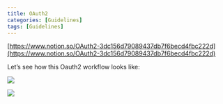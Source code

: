 ```yaml
---
title: OAuth2
categories: [Guidelines]
tags: [Guidelines]
---
```


[https://www.notion.so/OAuth2-3dc156d79089437db7f6becd4fbc222d](https://www.notion.so/OAuth2-3dc156d79089437db7f6becd4fbc222d)


Let’s see how this Oauth2 workflow looks like:


![](https://s3.us-west-2.amazonaws.com/secure.notion-static.com/3bce41e0-99e8-4ebd-9701-e2bc9cbb79a2/Untitled.png?X-Amz-Algorithm=AWS4-HMAC-SHA256&X-Amz-Content-Sha256=UNSIGNED-PAYLOAD&X-Amz-Credential=AKIAT73L2G45EIPT3X45%2F20230201%2Fus-west-2%2Fs3%2Faws4_request&X-Amz-Date=20230201T201854Z&X-Amz-Expires=3600&X-Amz-Signature=cb8c04e11bb506ba1e177ab639da9381f3a8a774efb35117fca45d25595b88d0&X-Amz-SignedHeaders=host&x-id=GetObject)


![](https://s3.us-west-2.amazonaws.com/secure.notion-static.com/27d32b66-de43-41de-80f7-7edb81d1190f/Untitled.png?X-Amz-Algorithm=AWS4-HMAC-SHA256&X-Amz-Content-Sha256=UNSIGNED-PAYLOAD&X-Amz-Credential=AKIAT73L2G45EIPT3X45%2F20230201%2Fus-west-2%2Fs3%2Faws4_request&X-Amz-Date=20230201T201854Z&X-Amz-Expires=3600&X-Amz-Signature=686ef926bbb1757708ed97a90e68b9520dd419839e2ead932961d7da2320002b&X-Amz-SignedHeaders=host&x-id=GetObject)

